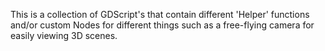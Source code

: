 This is a collection of GDScript's that contain different 'Helper' functions and/or custom Nodes for different things such as a free-flying camera for easily viewing 3D scenes.
